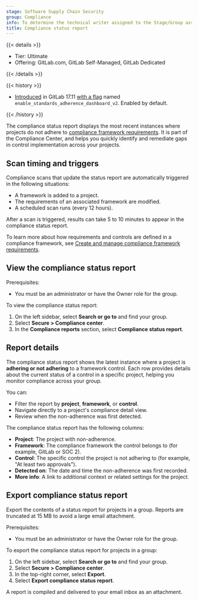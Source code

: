 ```yaml
---
stage: Software Supply Chain Security
group: Compliance
info: To determine the technical writer assigned to the Stage/Group associated with this page, see https://handbook.gitlab.com/handbook/product/ux/technical-writing/#assignments
title: Compliance status report
---
```


{{< details >}}

- Tier: Ultimate
- Offering: GitLab.com, GitLab Self-Managed, GitLab Dedicated

{{< /details >}}

{{< history >}}

- [Introduced](https://gitlab.com/gitlab-org/gitlab/-/merge_requests/186525) in GitLab 17.11 [with a flag](../../../administration/feature_flags.md) named `enable_standards_adherence_dashboard_v2`. Enabled by default.

{{< /history >}}

The compliance status report displays the most recent instances where projects do not adhere to [compliance framework requirements](../compliance_frameworks.md#requirements). It is part of the
Compliance Center, and helps you quickly identify and remediate gaps in control implementation across your projects.

## Scan timing and triggers

Compliance scans that update the status report are automatically triggered in the following situations:

- A framework is added to a project.
- The requirements of an associated framework are modified.
- A scheduled scan runs (every 12 hours).

After a scan is triggered, results can take 5 to 10 minutes to appear in the compliance status report.

To learn more about how requirements and controls are defined in a compliance framework, see [Create and manage compliance framework requirements](../compliance_frameworks.md#add-requirements).

## View the compliance status report

Prerequisites:

- You must be an administrator or have the Owner role for the group.

To view the compliance status report:

1. On the left sidebar, select **Search or go to** and find your group.
1. Select **Secure > Compliance center**.
1. In the **Compliance reports** section, select **Compliance status report**.

## Report details

The compliance status report shows the latest instance where a project is **adhering or not adhering** to a framework control. Each row provides details
about the current status of a control in a specific project, helping you monitor compliance across your group.

You can:

- Filter the report by **project**, **framework**, or **control**.
- Navigate directly to a project's compliance detail view.
- Review when the non-adherence was first detected.

The compliance status report has the following columns:

- **Project**: The project with non-adherence.
- **Framework**: The compliance framework the control belongs to (for example, GitLab or SOC 2).
- **Control**: The specific control the project is not adhering to (for example, "At least two approvals").
- **Detected on**: The date and time the non-adherence was first recorded.
- **More info**: A link to additional context or related settings for the project.

## Export compliance status report

Export the contents of a status report for projects in a group. Reports are truncated at 15 MB to avoid a large email attachment.

Prerequisites:

- You must be an administrator or have the Owner role for the group.

To export the compliance status report for projects in a group:

1. On the left sidebar, select **Search or go to** and find your group.
1. Select **Secure > Compliance center**.
1. In the top-right corner, select **Export**.
1. Select **Export compliance status report**.

A report is compiled and delivered to your email inbox as an attachment.

